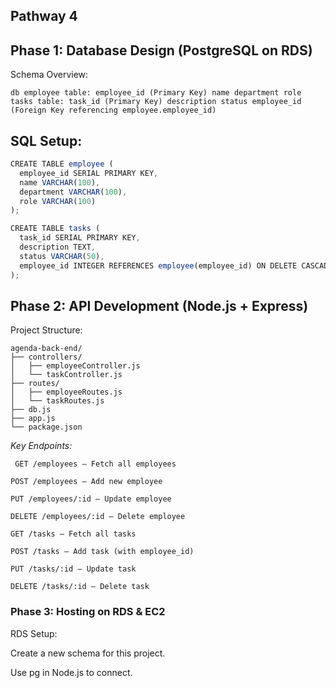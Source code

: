 ## Pathway 4

## Phase 1: Database Design (PostgreSQL on RDS)
Schema Overview:

```db employee table: employee_id (Primary Key) name department role tasks table: task_id (Primary Key) description status employee_id (Foreign Key referencing employee.employee_id)```

## SQL Setup:

```js
CREATE TABLE employee (
  employee_id SERIAL PRIMARY KEY,
  name VARCHAR(100),
  department VARCHAR(100),
  role VARCHAR(100)
);

CREATE TABLE tasks (
  task_id SERIAL PRIMARY KEY,
  description TEXT,
  status VARCHAR(50),
  employee_id INTEGER REFERENCES employee(employee_id) ON DELETE CASCADE
);
```
## Phase 2: API Development (Node.js + Express)
Project Structure:
```
agenda-back-end/
├── controllers/
│   ├── employeeController.js
│   └── taskController.js
├── routes/
│   ├── employeeRoutes.js
│   └── taskRoutes.js
├── db.js
├── app.js
└── package.json
```

*Key Endpoints:*

```
 GET /employees – Fetch all employees

POST /employees – Add new employee

PUT /employees/:id – Update employee

DELETE /employees/:id – Delete employee

GET /tasks – Fetch all tasks

POST /tasks – Add task (with employee_id)

PUT /tasks/:id – Update task

DELETE /tasks/:id – Delete task
```

### Phase 3: Hosting on RDS & EC2
RDS Setup:

Create a new schema for this project.


Use pg in Node.js to connect.

